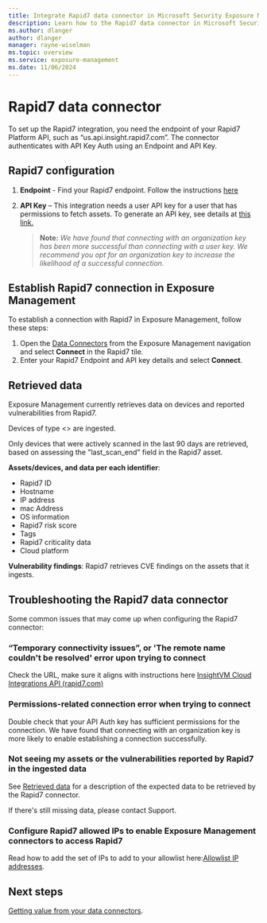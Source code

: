 ```yaml
---
title: Integrate Rapid7 data connector in Microsoft Security Exposure Management
description: Learn how to the Rapid7 data connector in Microsoft Security Exposure Management.
ms.author: dlanger
author: dlanger
manager: rayne-wiselman
ms.topic: overview
ms.service: exposure-management
ms.date: 11/06/2024
---
```


# Rapid7 data connector

To set up the Rapid7 integration, you need the endpoint of your Rapid7 Platform API, such as “us.api.insight.rapid7.com”. The connector authenticates with API Key Auth using an Endpoint and API Key.

## Rapid7 configuration

1. **Endpoint** - Find your Rapid7 endpoint. Follow the instructions [here](https://docs.rapid7.com/insight/api-overview#endpoint )
2. **API Key** – This integration needs a user API key for a user that has permissions to fetch assets. To generate an API key, see details at [this link.](https://docs.rapid7.com/insight/managing-platform-api-keys/#api-keys-based-on-your-insight-account-role)

   > **Note:** *We have found that connecting with an organization key has been more successful than connecting with a user key. We recommend you opt for an organization key to increase the likelihood of a successful connection.*

## Establish Rapid7 connection in Exposure Management

To establish a connection with Rapid7 in Exposure Management, follow these steps:

1. Open the [Data Connectors](https://security.microsoft.com/exposure-data-connectors) from the Exposure Management navigation and select **Connect** in the Rapid7 tile.
1. Enter your Rapid7 Endpoint and API key details and select **Connect**.

## Retrieved data

Exposure Management currently retrieves data on devices and reported vulnerabilities from Rapid7.

Devices of type <> are ingested.

Only devices that were actively scanned in the last 90 days are retrieved, based on assessing the "last_scan_end" field in the Rapid7 asset.

**Assets/devices, and data per each identifier**:

- Rapid7 ID
- Hostname
- IP address
- mac Address
- OS information
- Rapid7 risk score
- Tags
- Rapid7 criticality data
- Cloud platform

**Vulnerability findings**: Rapid7 retrieves CVE findings on the assets that it ingests.

## Troubleshooting the Rapid7 data connector

Some common issues that may come up when configuring the Rapid7 connector:

### “Temporary connectivity issues”, or 'The remote name couldn't be resolved' error upon trying to connect

Check the URL, make sure it aligns with instructions here [InsightVM Cloud Integrations API (rapid7.com)](https://nam06.safelinks.protection.outlook.com/?url=https:%2f%2fhelp.rapid7.com%2finsightvm%2fen-us%2fapi%2fintegrations.html&data=05|02|ronitr@microsoft.com|613676725a324b099c8508dcd8b812ae|72f988bf86f141af91ab2d7cd011db47|1|0|638623532338702698|Unknown|TWFpbGZsb3d8eyJWIjoiMC4wLjAwMDAiLCJQIjoiV2luMzIiLCJBTiI6Ik1haWwiLCJXVCI6Mn0%3D|0|||&sdata=YRvrsZ6xNm%2f1v1TvK2XeX0B7xWSjBaXHuf86yelRmTI%3D&reserved=0)

### Permissions-related connection error when trying to connect

Double check that your API Auth key has sufficient permissions for the connection. We have found that connecting with an organization key is more likely to enable establishing a connection successfully.

### Not seeing my assets or the vulnerabilities reported by Rapid7 in the ingested data

See [Retrieved data](#retrieved-data) for a description of the expected data to be retrieved by the Rapid7 connector.

If there's still missing data, please contact Support.

### Configure Rapid7 allowed IPs to enable Exposure Management connectors to access Rapid7

Read how to add the set of IPs to add to your allowlist here:[Allowlist IP addresses](configure-data-connectors.md#allowlist-ip-addresses).

## Next steps

[Getting value from your data connectors](value-data-connectors.md).
